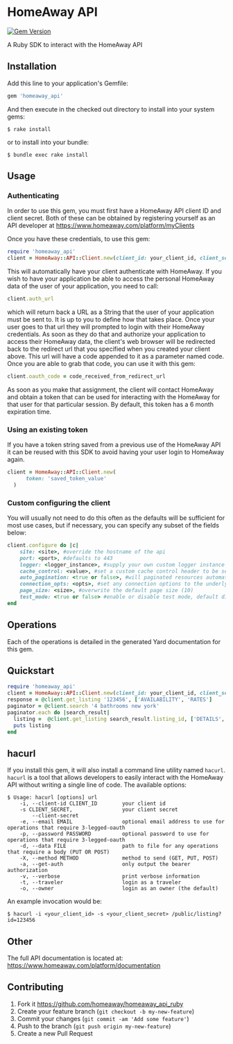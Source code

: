 # HomeAway API

[![Gem Version](https://badge.fury.io/rb/homeaway-api.svg)](https://badge.fury.io/rb/homeaway-api)

A Ruby SDK to interact with the HomeAway API

## Installation

Add this line to your application's Gemfile:

```ruby
gem 'homeaway_api'
```

And then execute in the checked out directory to install into your system gems:

    $ rake install

or to install into your bundle:

    $ bundle exec rake install

## Usage

### Authenticating

In order to use this gem, you must first have a HomeAway API client ID and client secret. Both of these can be obtained by registering yourself as an API developer at https://www.homeaway.com/platform/myClients

Once you have these credentials, to use this gem:

```ruby
require 'homeaway_api'
client = HomeAway::API::Client.new(client_id: your_client_id, client_secret: your_client_secret)
```

This will automatically have your client authenticate with HomeAway. If you wish to have your application be able to access the personal HomeAway data of the user of your application, you need to call:

```ruby
client.auth_url
```

which will return back a URL as a String that the user of your application must be sent to. It is up to you to define how that takes place. Once your user goes to that url they will prompted to login with their HomeAway credentials. As soon as they do that and authorize your application to access their HomeAway data, the client's web browser will be redirected back to the redirect url that you specified when you created your client above. This url will have a code appended to it as a parameter named code. Once you are able to grab that code, you can use it with this gem:

```ruby
client.oauth_code = code_received_from_redirect_url
```

As soon as you make that assignment, the client will contact HomeAway and obtain a token that can be used for interacting with the HomeAway for that user for that particular session. By default, this token has a 6 month expiration time.

### Using an existing token

If you have a token string saved from a previous use of the HomeAway API it can be reused with this SDK to avoid having your user login to HomeAway again.

```ruby
client = HomeAway::API::Client.new(
      token: 'saved_token_value'
  )
```

### Custom configuring the client

You will usually not need to do this often as the defaults will be sufficient for most use cases, but if necessary, you can specify any subset of the fields below:

```ruby
client.configure do |c|
    site: <site>, #override the hostname of the api
    port: <port>, #defaults to 443
    logger: <logger_instance>, #supply your own custom logger instance
    cache_control: <value>, #set a custom cache control header to be sent on each request
    auto_pagination: <true or false>, #will paginated resources automatically traverse their pages when being iterated over
    connection_opts: <opts>, #set any connection options to the underlying Faraday connection object, must be a hash
    page_size: <size>, #overwrite the default page size (10)
    test_mode: <true or false> #enable or disable test mode, default disabled
end
```

##  Operations

Each of the operations is detailed in the generated Yard documentation for this gem. 

##  Quickstart

```ruby
require 'homeaway_api'
client = HomeAway::API::Client.new(client_id: your_client_id, client_secret: your_client_secret)
response = @client.get_listing '123456', ['AVAILABILITY', 'RATES']
paginator = @client.search '4 bathrooms new york'
paginator.each do |search_result|
  listing =  @client.get_listing search_result.listing_id, ['DETAILS', 'RATES', 'LOCATION']
  puts listing
end
```

##  hacurl

If you install this gem, it will also install a command line utility named `hacurl`. `hacurl` is a tool that allows developers to easily interact with the HomeAway API without writing a single line of code. The available options:

```
$ Usage: hacurl [options] url
    -i, --client-id CLIENT_ID        your client id
    -s CLIENT_SECRET,                your client secret
        --client-secret
    -e, --email EMAIL                optional email address to use for operations that require 3-legged-oauth
    -p, --password PASSWORD          optional password to use for operations that require 3-legged-oauth
    -d, --data FILE                  path to file for any operations that require a body (PUT OR POST)
    -X, --method METHOD              method to send (GET, PUT, POST)
    -a, --get-auth                   only output the bearer authorization
    -v, --verbose                    print verbose information
    -t, --traveler                   login as a traveler
    -o, --owner                      login as an owner (the default)
```

An example invocation would be:

```
$ hacurl -i <your_client_id> -s <your_client_secret> /public/listing?id=123456
```

## Other

The full API documentation is located at: https://www.homeaway.com/platform/documentation

## Contributing

1. Fork it https://github.com/homeaway/homeaway_api_ruby
2. Create your feature branch (`git checkout -b my-new-feature`)
3. Commit your changes (`git commit -am 'Add some feature'`)
4. Push to the branch (`git push origin my-new-feature`)
5. Create a new Pull Request
